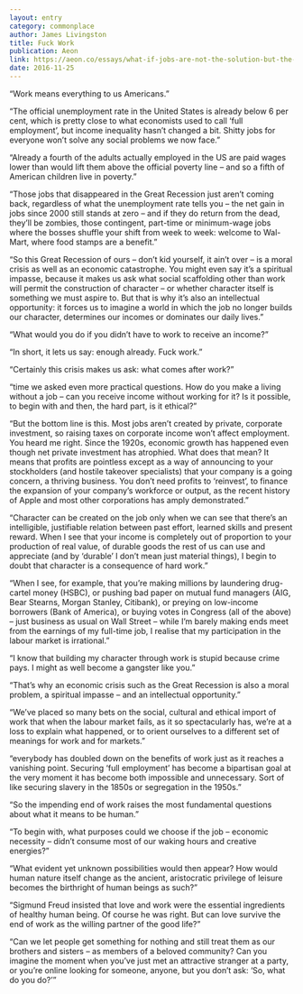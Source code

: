 ```yaml
---
layout: entry
category: commonplace
author: James Livingston
title: Fuck Work
publication: Aeon
link: https://aeon.co/essays/what-if-jobs-are-not-the-solution-but-the-problem
date: 2016-11-25
---
```


“Work means everything to us Americans.”

“The official unemployment rate in the United States is already below 6 per cent, which is pretty close to what economists used to call ‘full employment’, but income inequality hasn’t changed a bit. Shitty jobs for everyone won’t solve any social problems we now face.”

“Already a fourth of the adults actually employed in the US are paid wages lower than would lift them above the official poverty line – and so a fifth of American children live in poverty.”

“Those jobs that disappeared in the Great Recession just aren’t coming back, regardless of what the unemployment rate tells you – the net gain in jobs since 2000 still stands at zero – and if they do return from the dead, they’ll be zombies, those contingent, part-time or minimum-wage jobs where the bosses shuffle your shift from week to week: welcome to Wal-Mart, where food stamps are a benefit.”

“So this Great Recession of ours – don’t kid yourself, it ain’t over – is a moral crisis as well as an economic catastrophe. You might even say it’s a spiritual impasse, because it makes us ask what social scaffolding other than work will permit the construction of character – or whether character itself is something we must aspire to. But that is why it’s also an intellectual opportunity: it forces us to imagine a world in which the job no longer builds our character, determines our incomes or dominates our daily lives.”

“What would you do if you didn’t have to work to receive an income?”

“In short, it lets us say: enough already. Fuck work.”

“Certainly this crisis makes us ask: what comes after work?”

“time we asked even more practical questions. How do you make a living without a job – can you receive income without working for it? Is it possible, to begin with and then, the hard part, is it ethical?”

“But the bottom line is this. Most jobs aren’t created by private, corporate investment, so raising taxes on corporate income won’t affect employment. You heard me right. Since the 1920s, economic growth has happened even though net private investment has atrophied. What does that mean? It means that profits are pointless except as a way of announcing to your stockholders (and hostile takeover specialists) that your company is a going concern, a thriving business. You don’t need profits to ‘reinvest’, to finance the expansion of your company’s workforce or output, as the recent history of Apple and most other corporations has amply demonstrated.”

“Character can be created on the job only when we can see that there’s an intelligible, justifiable relation between past effort, learned skills and present reward. When I see that your income is completely out of proportion to your production of real value, of durable goods the rest of us can use and appreciate (and by ‘durable’ I don’t mean just material things), I begin to doubt that character is a consequence of hard work.”

“When I see, for example, that you’re making millions by laundering drug-cartel money (HSBC), or pushing bad paper on mutual fund managers (AIG, Bear Stearns, Morgan Stanley, Citibank), or preying on low-income borrowers (Bank of America), or buying votes in Congress (all of the above) – just business as usual on Wall Street – while I’m barely making ends meet from the earnings of my full-time job, I realise that my participation in the labour market is irrational.”

“I know that building my character through work is stupid because crime pays. I might as well become a gangster like you.”

“That’s why an economic crisis such as the Great Recession is also a moral problem, a spiritual impasse – and an intellectual opportunity.”

“We’ve placed so many bets on the social, cultural and ethical import of work that when the labour market fails, as it so spectacularly has, we’re at a loss to explain what happened, or to orient ourselves to a different set of meanings for work and for markets.”

“everybody has doubled down on the benefits of work just as it reaches a vanishing point. Securing ‘full employment’ has become a bipartisan goal at the very moment it has become both impossible and unnecessary. Sort of like securing slavery in the 1850s or segregation in the 1950s.”

“So the impending end of work raises the most fundamental questions about what it means to be human.”

“To begin with, what purposes could we choose if the job – economic necessity – didn’t consume most of our waking hours and creative energies?”

“What evident yet unknown possibilities would then appear? How would human nature itself change as the ancient, aristocratic privilege of leisure becomes the birthright of human beings as such?”

“Sigmund Freud insisted that love and work were the essential ingredients of healthy human being. Of course he was right. But can love survive the end of work as the willing partner of the good life?”

“Can we let people get something for nothing and still treat them as our brothers and sisters – as members of a beloved community? Can you imagine the moment when you’ve just met an attractive stranger at a party, or you’re online looking for someone, anyone, but you don’t ask: ‘So, what do you do?’”
